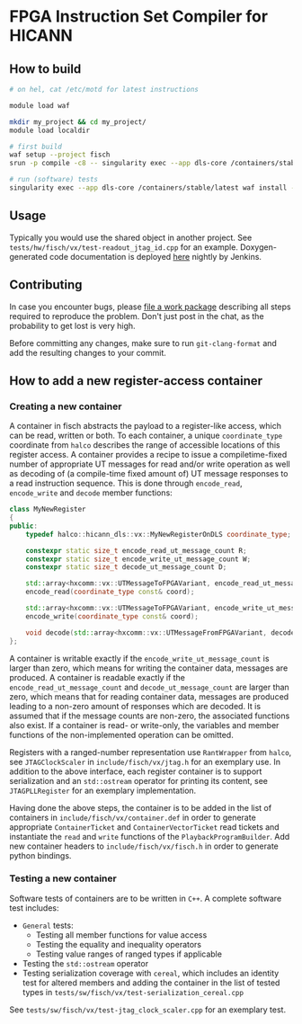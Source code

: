 # FPGA Instruction Set Compiler for HICANN

## How to build

```bash
# on hel, cat /etc/motd for latest instructions

module load waf

mkdir my_project && cd my_project/
module load localdir

# first build
waf setup --project fisch
srun -p compile -c8 -- singularity exec --app dls-core /containers/stable/latest waf configure install --test-execnone

# run (software) tests
singularity exec --app dls-core /containers/stable/latest waf install --test-execall
```

## Usage

Typically you would use the shared object in another project.
See `tests/hw/fisch/vx/test-readout_jtag_id.cpp` for an example.
Doxygen-generated code documentation is deployed [here](https://jenkins.bioai.eu/job/bld_nightly-fisch/Documentation_20_28fisch_29/) nightly by Jenkins.

## Contributing

In case you encounter bugs, please [file a work package](https://brainscales-r.kip.uni-heidelberg.de/projects/fisch/work_packages/) describing all steps required to reproduce the problem.
Don't just post in the chat, as the probability to get lost is very high.

Before committing any changes, make sure to run `git-clang-format` and add the resulting changes to your commit.

## How to add a new register-access container

### Creating a new container

A container in fisch abstracts the payload to a register-like access, which can be read, written or both.
To each container, a unique `coordinate_type` coordinate from `halco` describes the range of accessible locations of this register access.
A container provides a recipe to issue a compiletime-fixed number of appropriate UT messages for read and/or write operation as well as decoding of (a compile-time fixed amount of) UT message responses to a read instruction sequence.
This is done through `encode_read`, `encode_write` and `decode` member functions:
```cpp
class MyNewRegister
{
public:
    typedef halco::hicann_dls::vx::MyNewRegisterOnDLS coordinate_type;

    constexpr static size_t encode_read_ut_message_count R;
    constexpr static size_t encode_write_ut_message_count W;
    constexpr static size_t decode_ut_message_count D;

    std::array<hxcomm::vx::UTMessageToFPGAVariant, encode_read_ut_message_count>
    encode_read(coordinate_type const& coord);

    std::array<hxcomm::vx::UTMessageToFPGAVariant, encode_write_ut_message_count>
    encode_write(coordinate_type const& coord);

    void decode(std::array<hxcomm::vx::UTMessageFromFPGAVariant, decode_ut_message_count> const& messages);
};
```
A container is writable exactly if the `encode_write_ut_message_count` is larger than zero, which means for writing the container data, messages are produced.
A container is readable exactly if the `encode_read_ut_message_count` and `decode_ut_message_count` are larger than zero, which means that for reading container data, messages are produced leading to a non-zero amount of responses which are decoded.
It is assumed that if the message counts are non-zero, the associated functions also exist.
If a container is read- or write-only, the variables and member functions of the non-implemented operation can be omitted.

Registers with a ranged-number representation use `RantWrapper` from `halco`, see `JTAGClockScaler` in `include/fisch/vx/jtag.h` for an exemplary use.
In addition to the above interface, each register container is to support serialization and an `std::ostream` operator for printing its content, see `JTAGPLLRegister` for an exemplary implementation.

Having done the above steps, the container is to be added in the list of containers in `include/fisch/vx/container.def` in order to generate appropriate `ContainerTicket` and `ContainerVectorTicket` read tickets and instantiate the `read` and `write` functions of the `PlaybackProgramBuilder`.
Add new container headers to `include/fisch/vx/fisch.h` in order to generate python bindings.

### Testing a new container

Software tests of containers are to be written in `C++`. A complete software test includes:
* `General` tests:
  - Testing all member functions for value access
  - Testing the equality and inequality operators
  - Testing value ranges of ranged types if applicable
* Testing the `std::ostream` operator
* Testing serialization coverage with `cereal`, which includes an identity test for altered members and adding the container in the list of tested types in `tests/sw/fisch/vx/test-serialization_cereal.cpp`

See `tests/sw/fisch/vx/test-jtag_clock_scaler.cpp` for an exemplary test.
